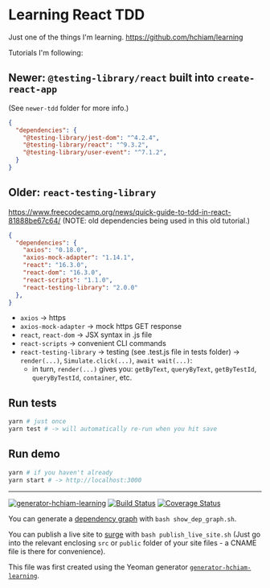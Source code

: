 # Learning React TDD

Just one of the things I'm learning. <https://github.com/hchiam/learning>

Tutorials I'm following:

## Newer: `@testing-library/react` built into `create-react-app`

(See `newer-tdd` folder for more info.)

```json
{
  "dependencies": {
    "@testing-library/jest-dom": "^4.2.4",
    "@testing-library/react": "^9.3.2",
    "@testing-library/user-event": "^7.1.2",
  }
}
```

## Older: `react-testing-library`

<https://www.freecodecamp.org/news/quick-guide-to-tdd-in-react-81888be67c64/> (NOTE: old dependencies being used in this old tutorial.)

```json
{
  "dependencies": {
    "axios": "0.18.0",
    "axios-mock-adapter": "1.14.1",
    "react": "16.3.0",
    "react-dom": "16.3.0",
    "react-scripts": "1.1.0",
    "react-testing-library": "2.0.0"
  },
}
```

- `axios` -> https
- `axios-mock-adapter` -> mock https GET response
- `react`, `react-dom` -> JSX syntax in .js file
- `react-scripts` -> convenient CLI commands
- `react-testing-library` -> testing (see .test.js file in tests folder) -> `render(...)`, `Simulate.click(...)`, `await wait(...)`:
  - in turn, `render(...)` gives you: `getByText`, `queryByText`, `getByTestId`, `queryByTestId`, `container`, etc.

## Run tests

```bash
yarn # just once
yarn test # -> will automatically re-run when you hit save
```

## Run demo

```bash
yarn # if you haven't already
yarn start # -> http://localhost:3000
```

---

[![generator-hchiam-learning](https://img.shields.io/badge/built%20with-generator--hchiam--learning-brightgreen.svg)](https://github.com/hchiam/generator-hchiam-learning) [![Build Status](https://travis-ci.org/hchiam/learning-react-tdd.svg?branch=master)](https://travis-ci.org/hchiam/learning-react-tdd) [![Coverage Status](https://coveralls.io/repos/github/hchiam/learning-react-tdd/badge.svg?branch=master)](https://coveralls.io/github/hchiam/learning-react-tdd?branch=master)

You can generate a [dependency graph](https://github.com/hchiam/learning-dependency-cruiser) with `bash show_dep_graph.sh`.

You can publish a live site to [surge](https://github.com/hchiam/learning-surge) with `bash publish_live_site.sh` (Just go into the relevant enclosing `src` or `public` folder of your site files - a CNAME file is there for convenience).

This file was first created using the Yeoman generator [`generator-hchiam-learning`](https://www.npmjs.com/package/generator-hchiam-learning).
